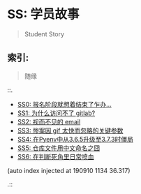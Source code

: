 # SS: 学员故事
> Student Story

## 索引:
> 随缘

::.

- [ SS0: 报名阶段就想着结束了乍办...](190713-SS0-after101camp.md)
- [ SS1: 为什么访问不了 gitlab?](190714-SS1-ie-err.md)
- [ SS2: 视而不见的 email](190724-SS2-email-and.md)
- [ SS3: 惨案因 gif 太快而忽略的关键参数](190811-SS3-gif-project-id.md)
- [ SS4: 在Pyenv中从3.6.5升级至3.7.3时僵局](SS4-block-pyenv373.md)
- [ SS5: 仓库文件用中文命名之囧](SS5-uri-anti-chinese.md)
- [ SS6: 在判断死角里日常喷血](SS6-auto-list2str.md)

(auto index injected at 190910 1134 36.317) 

.::


